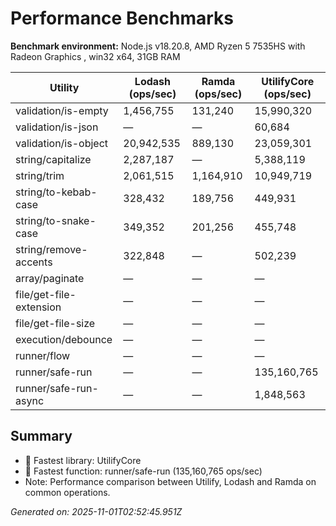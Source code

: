# Performance Benchmarks

**Benchmark environment:** Node.js v18.20.8, AMD Ryzen 5 7535HS with Radeon Graphics , win32 x64, 31GB RAM

| Utility                 | Lodash (ops/sec) | Ramda (ops/sec) | UtilifyCore (ops/sec) |
| ----------------------- | ---------------- | --------------- | --------------------- |
| validation/is-empty     | 1,456,755        | 131,240         | 15,990,320            |
| validation/is-json      | —                | —               | 60,684                |
| validation/is-object    | 20,942,535       | 889,130         | 23,059,301            |
| string/capitalize       | 2,287,187        | —               | 5,388,119             |
| string/trim             | 2,061,515        | 1,164,910       | 10,949,719            |
| string/to-kebab-case    | 328,432          | 189,756         | 449,931               |
| string/to-snake-case    | 349,352          | 201,256         | 455,748               |
| string/remove-accents   | 322,848          | —               | 502,239               |
| array/paginate          | —                | —               | —                     |
| file/get-file-extension | —                | —               | —                     |
| file/get-file-size      | —                | —               | —                     |
| execution/debounce      | —                | —               | —                     |
| runner/flow             | —                | —               | —                     |
| runner/safe-run         | —                | —               | 135,160,765           |
| runner/safe-run-async   | —                | —               | 1,848,563             |

## Summary

- 🥇 Fastest library: UtilifyCore
- 🧩 Fastest function: runner/safe-run (135,160,765 ops/sec)
- Note: Performance comparison between Utilify, Lodash and Ramda on common operations.

_Generated on: 2025-11-01T02:52:45.951Z_
